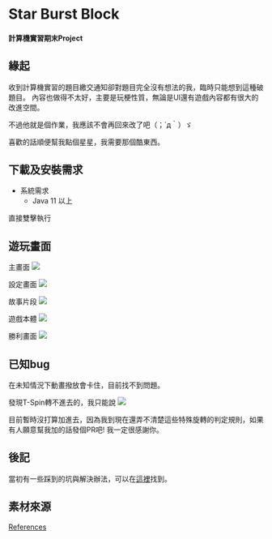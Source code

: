 # Star Burst Block

#### 計算機實習期末Project

## 緣起

收到計算機實習的題目繳交通知卻對題目完全沒有想法的我，臨時只能想到這種破題目。
內容也做得不太好，主要是玩梗性質，無論是UI還有遊戲內容都有很大的改進空間。

不過他就是個作業，我應該不會再回來改了吧（；´д｀）ゞ

喜歡的話順便幫我點個星星，我需要那個酷東西。

## 下載及安裝需求

- 系統需求
    - Java 11 以上

直接雙擊執行

## 遊玩畫面

主畫面
![](Documents/screenshots/MainPage.JPG)

設定畫面
![](Documents/screenshots/Options.JPG)

故事片段
![](Documents/screenshots/Story.JPG)

遊戲本體
![](Documents/screenshots/Game.JPG)

勝利畫面
![](Documents/screenshots/Win.JPG)

## 已知bug

在未知情況下動畫撥放會卡住，目前找不到問題。

發現T-Spin轉不進去的，我只能說
![](Documents/memes/bug.jpg)

目前暫時沒打算加進去，因為我到現在還弄不清楚這些特殊旋轉的判定規則，如果有人願意幫我加的話發個PR吧!
我一定很感謝你。

## 後記

當初有一些踩到的坑與解決辦法，可以在[這裡](Documents/Note.md)找到。

## 素材來源

[References](Documents/References.md)

